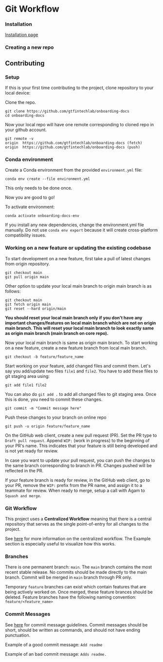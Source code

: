 # Git Workflow


### Installation
[Installation page](https://git-scm.com/book/en/v2/Getting-Started-Installing-Git)

### Creating a new repo

## Contributing


### Setup
If this is your first time contributing to the project, clone repository to your local device:

Clone the repo. 
```
git clone https://github.com/gtfintechlab/onboarding-docs
cd onboarding-docs
```

Now your local repo will have one remote corresponding to cloned repo in your github account.
```
git remote -v
origin	https://github.com/gtfintechlab/onboarding-docs (fetch)
origin	https://github.com/gtfintechlab/onboarding-docs (push)
```

### Conda environment

Create a Conda environment from the provided `environment.yml` file:

`conda env create --file environment.yml`

This only needs to be done once.

Now you are good to go!

To activate environment:

`conda activate onboarding-docs-env`

If you install any new dependencies, change the environment.yml file manually. Do not use `conda env export` because it will create cross-platform compatibility issues. 

### Working on a new feature or updating the existing codebase

To start development on a new feature, first take a pull of latest changes from origin repository.
```
git checkout main
git pull origin main
```
Other option to update your local main branch to origin main branch is as follows: 
```
git checkout main
git fetch origin main
git reset --hard origin/main
```
**You should reset your local main branch only if you don't have any important changes/features on local main branch which are not on origin main branch. This will reset your local main branch to look exactly same as origin main branch (main branch on core repo).**

Now your local main branch is same as origin main branch. To start working on a new feature, create a new feature branch from local main branch.
```
git checkout -b feature/feature_name
```

Start working on your feature, add changed files and commit them. Let's say you add/update two files `file1` and `file2`. You have to add these files to git staging area using: 
```
git add file1 file2
```

You can also do `git add .` to add all changed files to git staging area. Once this is done, you need to commit these changes.
```
git commit -m "Commit message here"
```

Push these changes to your branch on online repo
```
git push -u origin feature/feature_name
```
On the GitHub web client, create a new pull request (PR). Set the PR type to `Draft pull request`. Append `WIP:` (work in progress) to the beginning of your PR's name. This indicates that your feature is still being developed and is not yet ready for review.

In case you want to update your pull request, you can push the changes to the same branch corresponding to branch in PR. Changes pushed will be reflected in the PR.

If your feature branch is ready for review, in the GitHub web client, go to your PR, remove the `WIP:` prefix from the PR name, and assign it to a teammate for review. When ready to merge, setup a call with Agam to `Squash and merge`.

### Git Workflow

This project uses a **Centralized Workflow** meaning that there is a central repository that serves as the single point-of-entry for all changes to the project.

See [here](https://www.atlassian.com/git/tutorials/comparing-workflows) for more information on the centralized workflow. The Example section is especially useful to visualize how this works.


### Branches

There is one permanent branch: `main`. The `main` branch contains the most recent stable release. No commits should be made directly to the main branch. Commit will be merged in `main` branch through PR only. 

Temporary `feature` branches can exist which contain features that are being actively worked on. Once merged, these feature brances should be deleted. Feature branches have the following naming convention: `feature/<feature_name>`

### Commit Messages

See [here](https://tbaggery.com/2008/04/19/a-note-about-git-commit-messages.html) for commit message guidelines. Commit messages should be short, should be written as commands, and should not have ending punctuation.

Example of a good commit message: `Add readme`

Example of an bad commit message: `Adds readme.`